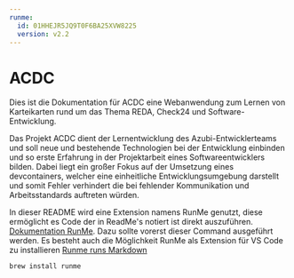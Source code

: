 ```yaml
---
runme:
  id: 01HHEJR5JQ9T0F6BA25XVW8225
  version: v2.2
---
```


# ACDC

Dies ist die Dokumentation für ACDC eine Webanwendung zum Lernen von Karteikarten rund um das Thema REDA, Check24 und Software-Entwicklung.

Das Projekt ACDC dient der Lernentwicklung des Azubi-Entwicklerteams und soll neue und bestehende Technologien bei der Entwicklung einbinden und so erste Erfahrung in der Projektarbeit eines Softwareentwicklers bilden. Dabei liegt ein großer Fokus auf der Umsetzung eines devcontainers, welcher eine einheitliche Entwicklungsumgebung darstellt und somit Fehler verhindert die bei fehlender Kommunikation und Arbeitsstandards auftreten würden. 

In dieser README wird eine Extension namens RunMe genutzt, diese ermöglicht es Code der in ReadMe's notiert ist direkt auszuführen. [Dokumentation RunMe](https://docs.runme.dev/). Dazu sollte vorerst dieser Command ausgeführt werden. Es besteht auch die Möglichkeit RunMe als Extension für VS Code zu installieren [Runme runs Markdown](https://marketplace.visualstudio.com/items?itemName=stateful.runme)

```sh {"id":"01HKVFWHF54G16GKPN98J531XA"}
brew install runme
```